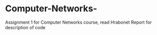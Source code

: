 # Computer-Networks-
Assignment 1 for Computer Networks course, read Hrabonet Report for description of code
